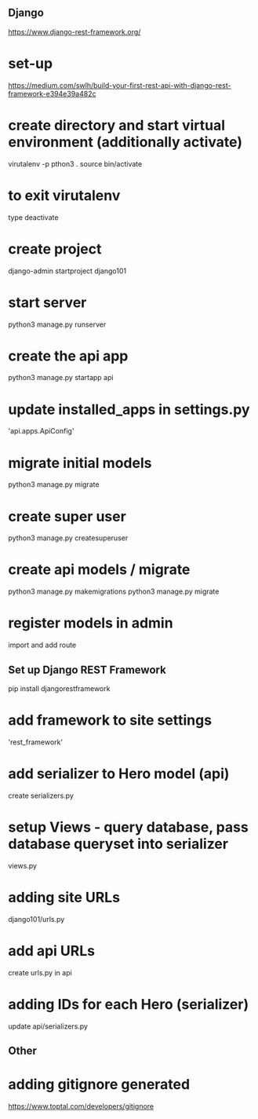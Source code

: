 ## Django 
https://www.django-rest-framework.org/

# set-up
https://medium.com/swlh/build-your-first-rest-api-with-django-rest-framework-e394e39a482c

# create directory and start virtual environment (additionally activate)
virutalenv -p pthon3 .
source bin/activate 
# to exit virutalenv
type deactivate

# create project
django-admin startproject django101

# start server
python3 manage.py runserver

# create the api app
python3 manage.py startapp api

# update installed_apps in settings.py
'api.apps.ApiConfig'

# migrate initial models
python3 manage.py migrate

# create super user
python3 manage.py createsuperuser

# create api models / migrate
python3 manage.py makemigrations
python3 manage.py migrate

# register models in admin 
import and add route

## Set up Django REST Framework
pip install djangorestframework

# add framework to site settings
'rest_framework'

# add serializer to Hero model (api)
create serializers.py

# setup Views - query database, pass database queryset into serializer
views.py

# adding site URLs
django101/urls.py

# add api URLs
create urls.py in api

# adding IDs for each Hero (serializer)
update api/serializers.py 



## Other

# adding gitignore generated
https://www.toptal.com/developers/gitignore
